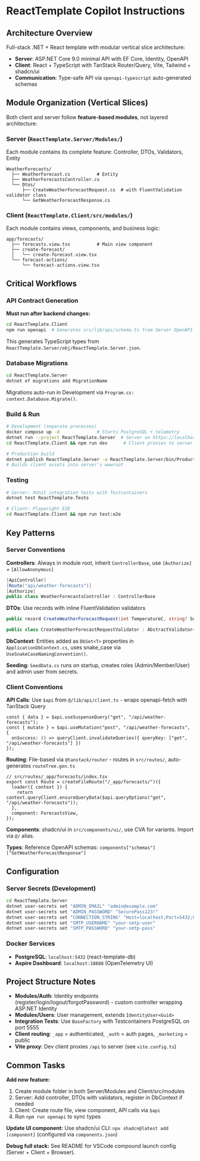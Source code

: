 # ReactTemplate Copilot Instructions

## Architecture Overview

Full-stack .NET + React template with modular vertical slice architecture:
- **Server**: ASP.NET Core 9.0 minimal API with EF Core, Identity, OpenAPI
- **Client**: React + TypeScript with TanStack Router/Query, Vite, Tailwind + shadcn/ui
- **Communication**: Type-safe API via `openapi-typescript` auto-generated schemas

## Module Organization (Vertical Slices)

Both client and server follow **feature-based modules**, not layered architecture:

### Server (`ReactTemplate.Server/Modules/`)
Each module contains its complete feature: Controller, DTOs, Validators, Entity
```
WeatherForecasts/
  ├── WeatherForecast.cs          # Entity
  ├── WeatherForecastsController.cs
  └── Dtos/
      ├── CreateWeatherForecastRequest.cs  # with FluentValidation validator class
      └── GetWeatherForecastResponse.cs
```

### Client (`ReactTemplate.Client/src/modules/`)
Each module contains views, components, and business logic:
```
app/forecasts/
  ├── forecasts.view.tsx          # Main view component
  ├── create-forecast/
  │   └── create-forecast.view.tsx
  └── forecast-actions/
      └── forecast-actions.view.tsx
```

## Critical Workflows

### API Contract Generation
**Must run after backend changes:**
```bash
cd ReactTemplate.Client
npm run openapi  # Generates src/lib/api/schema.ts from Server OpenAPI spec
```
This generates TypeScript types from `ReactTemplate.Server/obj/ReactTemplate.Server.json`.

### Database Migrations
```bash
cd ReactTemplate.Server
dotnet ef migrations add MigrationName
```
Migrations auto-run in Development via `Program.cs: context.Database.Migrate()`.

### Build & Run
```bash
# Development (separate processes)
docker compose up -d              # Starts PostgreSQL + telemetry
dotnet run --project ReactTemplate.Server  # Server on https://localhost:7000
cd ReactTemplate.Client && npm run dev      # Client proxies to server

# Production build
dotnet publish ReactTemplate.Server -o ReactTemplate.Server/bin/Production
# Builds client assets into server's wwwroot
```

### Testing
```bash
# Server: XUnit integration tests with Testcontainers
dotnet test ReactTemplate.Tests

# Client: Playwright E2E
cd ReactTemplate.Client && npm run test:e2e
```

## Key Patterns

### Server Conventions

**Controllers**: Always in module root, inherit `ControllerBase`, use `[Authorize]` + `[AllowAnonymous]`
```csharp
[ApiController]
[Route("api/weather-forecasts")]
[Authorize]
public class WeatherForecastsController : ControllerBase
```

**DTOs**: Use records with inline FluentValidation validators
```csharp
public record CreateWeatherForecastRequest(int TemperatureC, string? Summary);

public class CreateWeatherForecastRequestValidator : AbstractValidator<CreateWeatherForecastRequest>
```

**DbContext**: Entities added as `DbSet<T>` properties in `ApplicationDbContext.cs`, uses snake_case via `UseSnakeCaseNamingConvention()`.

**Seeding**: `SeedData.cs` runs on startup, creates roles (Admin/Member/User) and admin user from secrets.

### Client Conventions

**API Calls**: Use `$api` from `@/lib/api/client.ts` - wraps openapi-fetch with TanStack Query
```tsx
const { data } = $api.useSuspenseQuery("get", "/api/weather-forecasts");
const { mutate } = $api.useMutation("post", "/api/weather-forecasts", {
  onSuccess: () => queryClient.invalidateQueries({ queryKey: ["get", "/api/weather-forecasts"] })
});
```

**Routing**: File-based via `@tanstack/router` - routes in `src/routes/`, auto-generates `routeTree.gen.ts`
```tsx
// src/routes/_app/forecasts/index.tsx
export const Route = createFileRoute("/_app/forecasts/")({
  loader({ context }) {
    return context.queryClient.ensureQueryData($api.queryOptions("get", "/api/weather-forecasts"));
  },
  component: ForecastsView,
});
```

**Components**: shadcn/ui in `src/components/ui/`, use CVA for variants. Import via `@/` alias.

**Types**: Reference OpenAPI schemas: `components["schemas"]["GetWeatherForecastResponse"]`

## Configuration

### Server Secrets (Development)
```bash
cd ReactTemplate.Server
dotnet user-secrets set "ADMIN_EMAIL" "admin@example.com"
dotnet user-secrets set "ADMIN_PASSWORD" "SecurePass123!"
dotnet user-secrets set "CONNECTION_STRING" "Host=localhost;Port=5432;Username=postgres;Password=postgres;Database=react-template;"
dotnet user-secrets set "SMTP_USERNAME" "your-smtp-user"
dotnet user-secrets set "SMTP_PASSWORD" "your-smtp-pass"
```

### Docker Services
- **PostgreSQL**: `localhost:5432` (react-template-db)
- **Aspire Dashboard**: `localhost:18888` (OpenTelemetry UI)

## Project Structure Notes

- **Modules/Auth**: Identity endpoints (register/login/logout/forgotPassword) - custom controller wrapping ASP.NET Identity
- **Modules/Users**: User management, extends `IdentityUser<Guid>`
- **Integration Tests**: Use `BaseFactory` with Testcontainers PostgreSQL on port 5555
- **Client routing**: `_app` = authenticated, `_auth` = auth pages, `_marketing` = public
- **Vite proxy**: Dev client proxies `/api` to server (see `vite.config.ts`)

## Common Tasks

**Add new feature:**
1. Create module folder in both Server/Modules and Client/src/modules
2. Server: Add controller, DTOs with validators, register in DbContext if needed
3. Client: Create route file, view component, API calls via `$api`
4. Run `npm run openapi` to sync types

**Update UI component:**
Use shadcn/ui CLI: `npx shadcn@latest add [component]` (configured via `components.json`)

**Debug full stack:**
See README for VSCode compound launch config (Server + Client + Browser).
